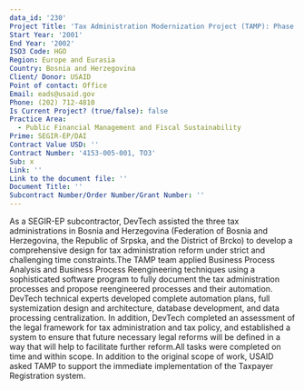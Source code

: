 ```yaml
---
data_id: '230'
Project Title: 'Tax Administration Modernization Project (TAMP): Phase I'
Start Year: '2001'
End Year: '2002'
ISO3 Code: HGO
Region: Europe and Eurasia
Country: Bosnia and Herzegovina
Client/ Donor: USAID
Point of contact: Office
Email: eads@usaid.gov
Phone: (202) 712-4810
Is Current Project? (true/false): false
Practice Area:
  - Public Financial Management and Fiscal Sustainability
Prime: SEGIR-EP/DAI
Contract Value USD: ''
Contract Number: '4153-005-001, TO3'
Sub: x
Link: ''
Link to the document file: ''
Document Title: ''
Subcontract Number/Order Number/Grant Number: ''
---
```


As a SEGIR-EP subcontractor, DevTech assisted the three tax administrations in Bosnia and Herzegovina (Federation of Bosnia and Herzegovina, the Republic of Srpska, and the District of Brcko) to develop a comprehensive design for tax administration reform under strict and challenging time constraints.The TAMP team applied Business Process Analysis and Business Process Reengineering techniques using a sophisticated software program to fully document the tax administration processes and propose reengineered processes and their automation. DevTech technical experts developed complete automation plans, full systemization design and architecture, database development, and data processing centralization. In addition, DevTech completed an assessment of the legal framework for tax administration and tax policy, and established a system to ensure that future necessary legal reforms will be defined in a way that will help to facilitate further reform.All tasks were completed on time and within scope. In addition to the original scope of work, USAID asked TAMP to support the immediate implementation of the Taxpayer Registration system.